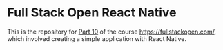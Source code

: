 # Full Stack Open React Native

This is the repository for [Part 10](https://fullstackopen.com/en/part10) of the course https://fullstackopen.com/, which involved creating a simple application with React Native.
